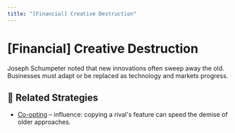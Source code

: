 ```yaml
---
title: "[Financial] Creative Destruction"
---
```


# [Financial] Creative Destruction

Joseph Schumpeter noted that new innovations often sweep away the old. Businesses must adapt or be replaced as technology and markets progress.

## 🔀 Related Strategies

- [Co-opting](/strategies/ecosystem/co-opting) – influence: copying a rival's feature can speed the demise of older approaches.

